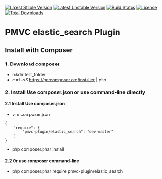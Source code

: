 [![Latest Stable Version](https://poser.pugx.org/pmvc-plugin/elastic_search/v/stable)](https://packagist.org/packages/pmvc-plugin/elastic_search) 
[![Latest Unstable Version](https://poser.pugx.org/pmvc-plugin/elastic_search/v/unstable)](https://packagist.org/packages/pmvc-plugin/elastic_search) 
[![Build Status](https://travis-ci.org/pmvc-plugin/elastic_search.svg?branch=master)](https://travis-ci.org/pmvc-plugin/elastic_search)
[![License](https://poser.pugx.org/pmvc-plugin/elastic_search/license)](https://packagist.org/packages/pmvc-plugin/elastic_search)
[![Total Downloads](https://poser.pugx.org/pmvc-plugin/elastic_search/downloads)](https://packagist.org/packages/pmvc-plugin/elastic_search) 

PMVC elastic_search Plugin 
===============

## Install with Composer
### 1. Download composer
   * mkdir test_folder
   * curl -sS https://getcomposer.org/installer | php

### 2. Install Use composer.json or use command-line directly
#### 2.1 Install Use composer.json
   * vim composer.json
```
{
    "require": {
        "pmvc-plugin/elastic_search": "dev-master"
    }
}
```
   * php composer.phar install

#### 2.2 Or use composer command-line
   * php composer.phar require pmvc-plugin/elastic_search


